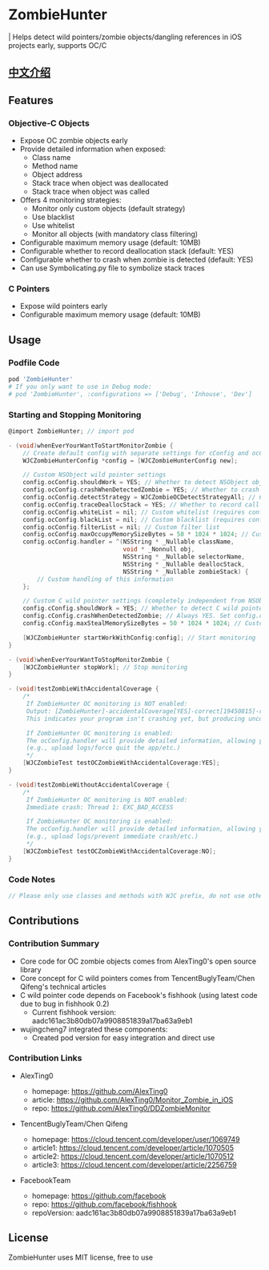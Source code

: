 # ZombieHunter

| Helps detect wild pointers/zombie objects/dangling references in iOS projects early, supports OC/C

## [中文介绍](README_CN.md)

## Features

### Objective-C Objects

- Expose OC zombie objects early
- Provide detailed information when exposed:
  - Class name
  - Method name
  - Object address
  - Stack trace when object was deallocated
  - Stack trace when object was called
- Offers 4 monitoring strategies:
  - Monitor only custom objects (default strategy)
  - Use blacklist
  - Use whitelist
  - Monitor all objects (with mandatory class filtering)
- Configurable maximum memory usage (default: 10MB)
- Configurable whether to record deallocation stack (default: YES)
- Configurable whether to crash when zombie is detected (default: YES)
- Can use Symbolicating.py file to symbolize stack traces

### C Pointers

- Expose wild pointers early
- Configurable maximum memory usage (default: 10MB)

## Usage

### Podfile Code

```ruby
pod 'ZombieHunter'
# If you only want to use in Debug mode:
# pod 'ZombieHunter', :configurations => ['Debug', 'Inhouse', 'Dev']
```

### Starting and Stopping Monitoring

```Objective-C
@import ZombieHunter; // import pod

- (void)whenEverYourWantToStartMonitorZombie {
    // Create default config with separate settings for cConfig and ocConfig
    WJCZombieHunterConfig *config = [WJCZombieHunterConfig new];

    // Custom NSObject wild pointer settings
    config.ocConfig.shouldWork = YES; // Whether to detect NSObject objects
    config.ocConfig.crashWhenDetectedZombie = YES; // Whether to crash immediately when wild pointer is detected
    config.ocConfig.detectStrategy = WJCZombieOCDetectStrategyAll; // Custom monitoring strategy
    config.ocConfig.traceDeallocStack = YES; // Whether to record call stack when object is first deallocated
    config.ocConfig.whiteList = nil; // Custom whitelist (requires config.ocConfig.detectStrategy = .whitelist)
    config.ocConfig.blackList = nil; // Custom blacklist (requires config.ocConfig.detectStrategy = .blacklist)
    config.ocConfig.filterList = nil; // Custom filter list
    config.ocConfig.maxOccupyMemorySizeBytes = 50 * 1024 * 1024; // Custom max memory cache
    config.ocConfig.handler = ^(NSString * _Nullable className,
                                void * _Nonnull obj,
                                NSString * _Nullable selectorName,
                                NSString * _Nullable deallocStack,
                                NSString * _Nullable zombieStack) {
        // Custom handling of this information
    };

    // Custom C wild pointer settings (completely independent from NSObject settings)
    config.cConfig.shouldWork = YES; // Whether to detect C wild pointers
    config.cConfig.crashWhenDetectedZombie; // Always YES. Set config.cConfig.shouldWork = NO if you don't want immediate crash
    config.cConfig.maxStealMemorySizeBytes = 50 * 1024 * 1024; // Custom max memory cache

    [WJCZombieHunter startWorkWithConfig:config]; // Start monitoring
}

- (void)whenEverYourWantToStopMonitorZombie {
    [WJCZombieHunter stopWork]; // Stop monitoring
}

- (void)testZombieWithAccidentalCoverage {
    /*
     If ZombieHunter OC monitoring is NOT enabled:
     Output: [ZombieHunter]-accidentalCoverage[YES]-correct[19450815]-result[19310918]❌
     This indicates your program isn't crashing yet, but producing uncontrolled incorrect results

     If ZombieHunter OC monitoring is enabled:
     The ocConfig.handler will provide detailed information, allowing you to take any desired action 
     (e.g., upload logs/force quit the app/etc.)
     */
    [WJCZombieTest testOCZombieWithAccidentalCoverage:YES];
}

- (void)testZombieWithoutAccidentalCoverage {
    /*
     If ZombieHunter OC monitoring is NOT enabled:
     Immediate crash: Thread 1: EXC_BAD_ACCESS

     If ZombieHunter OC monitoring is enabled:
     The ocConfig.handler will provide detailed information, allowing you to take any desired action
     (e.g., upload logs/prevent immediate crash/etc.)
     */
    [WJCZombieTest testOCZombieWithAccidentalCoverage:NO];
}
```

### Code Notes

```Objective-C
// Please only use classes and methods with WJC prefix, do not use other classes/methods directly
```

## Contributions

### Contribution Summary

- Core code for OC zombie objects comes from AlexTing0's open source library
- Core concept for C wild pointers comes from TencentBuglyTeam/Chen Qifeng's technical articles
- C wild pointer code depends on Facebook's fishhook (using latest code due to bug in fishhook 0.2)
  - Current fishhook version: aadc161ac3b80db07a9908851839a17ba63a9eb1
- wujingcheng7 integrated these components:
  - Created pod version for easy integration and direct use

### Contribution Links

- AlexTing0
  - homepage: <https://github.com/AlexTing0>
  - article: <https://github.com/AlexTing0/Monitor_Zombie_in_iOS>
  - repo: <https://github.com/AlexTing0/DDZombieMonitor>

- TencentBuglyTeam/Chen Qifeng
  - homepage: <https://cloud.tencent.com/developer/user/1069749>
  - article1: <https://cloud.tencent.com/developer/article/1070505>
  - article2: <https://cloud.tencent.com/developer/article/1070512>
  - article3: <https://cloud.tencent.com/developer/article/2256759>

- FacebookTeam
  - homepage: <https://github.com/facebook>
  - repo: <https://github.com/facebook/fishhook>
  - repoVersion: aadc161ac3b80db07a9908851839a17ba63a9eb1

## License

ZombieHunter uses MIT license, free to use
